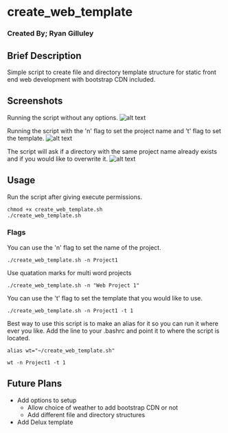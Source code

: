 # create_web_template
### Created By; Ryan Gilluley

## Brief Description
Simple script to create file and directory template structure for static front end web development with bootstrap CDN included.

## Screenshots
Running the script without any options.
![alt text](https://eapi.pcloud.com/getpubthumb?code=XZQoKmZF609zyssKX8ran6qz0dGH0n4v1X7&linkpassword=undefined&size=1447x782&crop=0&type=auto)

Running the script with the 'n' flag to set the project name and 't' flag to set the template.
![alt text](https://eapi.pcloud.com/getpubthumb?code=XZgoKmZPU7cPa41nrLPJVN9mJHBnRCnlvN7&linkpassword=undefined&size=1711x577&crop=0&type=auto)

The script will ask if a directory with the same project name already exists and if you would like to overwrite it.
![alt text](https://eapi.pcloud.com/getpubthumb?code=XZwoKmZeoS2kFY8hr4jxQDm8lYhl7bELSy0&linkpassword=undefined&size=1612x704&crop=0&type=auto)

## Usage
Run the script after giving execute permissions.
```
chmod +x create_web_template.sh
./create_web_template.sh
```

### Flags
You can use the 'n' flag to set the name of the project.
```
./create_web_template.sh -n Project1
```
Use quatation marks for multi word projects
```
./create_web_template.sh -n "Web Project 1"
```
You can use the 't' flag to set the template that you would like to use.
```
./create_web_template.sh -n Project1 -t 1
```

Best way to use this script is to make an alias for it so you can run it where ever you like.
Add the line to your .bashrc and point it to where the script is located. 
```
alias wt="~/create_web_template.sh"
```
```
wt -n Project1 -t 1
```

## Future Plans
- Add options to setup
    - Allow choice of weather to add bootstrap CDN or not
    - Add different file and directory structures
- Add Delux template
